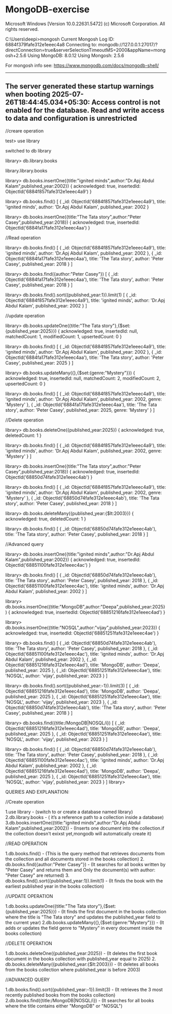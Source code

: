 # MongoDB-exercise

Microsoft Windows [Version 10.0.22631.5472]
(c) Microsoft Corporation. All rights reserved.


C:\Users\deepi>mongosh
Current Mongosh Log ID: 6884f379fafe312e1eeec4a8
Connecting to:          mongodb://127.0.0.1:27017/?directConnection=true&serverSelectionTimeoutMS=2000&appName=mongosh+2.5.6
Using MongoDB:          8.0.12
Using Mongosh:          2.5.6


For mongosh info see: https://www.mongodb.com/docs/mongodb-shell/


------
   The server generated these startup warnings when booting
   2025-07-26T18:44:45.034+05:30: Access control is not enabled for the database. Read and write access to data and configuration is unrestricted
------

//creare operation

test> use library

switched to db library

library> db.library.books

library.library.books

library>  db.books.insertOne({title:"ignited minds",author:"Dr.Apj Abdul Kalam",published_year:2002})
{
  acknowledged: true,
  insertedId: ObjectId('6884f857fafe312e1eeec4a9')
}

library> db.books.find()
[
  {
    _id: ObjectId('6884f857fafe312e1eeec4a9'),
    title: 'ignited minds',
    author: 'Dr.Apj Abdul Kalam',
    published_year: 2002
  }
  
library> db.books.insertOne({title:"The Tata story",author:"Peter Casey",published_year:2018})
{
  acknowledged: true,
  insertedId: ObjectId('6884fa17fafe312e1eeec4aa')
}

//Read operation


library> db.books.find()
[
  {
    _id: ObjectId('6884f857fafe312e1eeec4a9'),
    title: 'ignited minds',
    author: 'Dr.Apj Abdul Kalam',
    published_year: 2002
  },
  {
    _id: ObjectId('6884fa17fafe312e1eeec4aa'),
    title: 'The Tata story',
    author: 'Peter Casey',
    published_year: 2018
  }
]

library> db.books.find({author:"Peter Casey"})
[
  {
    _id: ObjectId('6884fa17fafe312e1eeec4aa'),
    title: 'The Tata story',
    author: 'Peter Casey',
    published_year: 2018
  }
]

library> db.books.find().sort({published_year:1}).limit(1)
[
  {
    _id: ObjectId('6884f857fafe312e1eeec4a9'),
    title: 'ignited minds',
    author: 'Dr.Apj Abdul Kalam',
    published_year: 2002
  }
]


//update operation

library>  db.books.updateOne({title:"The Tata story"},{$set:{published_year:2025}})
{
  acknowledged: true,
  insertedId: null,
  matchedCount: 1,
  modifiedCount: 1,
  upsertedCount: 0
}

library> db.books.find()
[
  {
    _id: ObjectId('6884f857fafe312e1eeec4a9'),
    title: 'ignited minds',
    author: 'Dr.Apj Abdul Kalam',
    published_year: 2002
  },
  {
    _id: ObjectId('6884fa17fafe312e1eeec4aa'),
    title: 'The Tata story',
    author: 'Peter Casey',
    published_year: 2025
  }
]

library>  db.books.updateMany({},{$set:{genre:"Mystery"}})
{
  acknowledged: true,
  insertedId: null,
  matchedCount: 2,
  modifiedCount: 2,
  upsertedCount: 0
}

library> db.books.find()
[
  {
    _id: ObjectId('6884f857fafe312e1eeec4a9'),
    title: 'ignited minds',
    author: 'Dr.Apj Abdul Kalam',
    published_year: 2002,
    genre: 'Mystery'
  },
  {
    _id: ObjectId('6884fa17fafe312e1eeec4aa'),
    title: 'The Tata story',
    author: 'Peter Casey',
    published_year: 2025,
    genre: 'Mystery'
  }
]


//Delete operation

library> db.books.deleteOne({published_year:2025})
{ acknowledged: true, deletedCount: 1 }

library> db.books.find()
[
  {
    _id: ObjectId('6884f857fafe312e1eeec4a9'),
    title: 'ignited minds',
    author: 'Dr.Apj Abdul Kalam',
    published_year: 2002,
    genre: 'Mystery'
  }
]

library>  db.books.insertOne({title:"The Tata story",author:"Peter Casey",published_year:2018})
{
  acknowledged: true,
  insertedId: ObjectId('68850d74fafe312e1eeec4ab')
}

library> db.books.find()
[
  {
    _id: ObjectId('6884f857fafe312e1eeec4a9'),
    title: 'ignited minds',
    author: 'Dr.Apj Abdul Kalam',
    published_year: 2002,
    genre: 'Mystery'
  },
  {
    _id: ObjectId('68850d74fafe312e1eeec4ab'),
    title: 'The Tata story',
    author: 'Peter Casey',
    published_year: 2018
  }
]

library> db.books.deleteMany({published_year:{$lt:2003}})
{ acknowledged: true, deletedCount: 1 }

library> db.books.find()
[
  {
    _id: ObjectId('68850d74fafe312e1eeec4ab'),
    title: 'The Tata story',
    author: 'Peter Casey',
    published_year: 2018
  }
]


//Advanced query

library>  db.books.insertOne({title:"ignited minds",author:"Dr.Apj Abdul Kalam",published_year:2002})
{
  acknowledged: true,
  insertedId: ObjectId('68851100fafe312e1eeec4ac')
}

library> db.books.find()
[
  {
    _id: ObjectId('68850d74fafe312e1eeec4ab'),
    title: 'The Tata story',
    author: 'Peter Casey',
    published_year: 2018
  },
  {
    _id: ObjectId('68851100fafe312e1eeec4ac'),
    title: 'ignited minds',
    author: 'Dr.Apj Abdul Kalam',
    published_year: 2002
  }
]

library>  db.books.insertOne({title:"MongoDB",author:"Deepa",published_year:2025})
{
  acknowledged: true,
  insertedId: ObjectId('68851216fafe312e1eeec4ad')
}

library>  db.books.insertOne({title:"NOSQL",author:"vijay",published_year:2023})
{
  acknowledged: true,
  insertedId: ObjectId('68851251fafe312e1eeec4ae')
}

library> db.books.find()
[
  {
    _id: ObjectId('68850d74fafe312e1eeec4ab'),
    title: 'The Tata story',
    author: 'Peter Casey',
    published_year: 2018
  },
  {
    _id: ObjectId('68851100fafe312e1eeec4ac'),
    title: 'ignited minds',
    author: 'Dr.Apj Abdul Kalam',
    published_year: 2002
  },
  {
    _id: ObjectId('68851216fafe312e1eeec4ad'),
    title: 'MongoDB',
    author: 'Deepa',
    published_year: 2025
  },
  {
    _id: ObjectId('68851251fafe312e1eeec4ae'),
    title: 'NOSQL',
    author: 'vijay',
    published_year: 2023
  }
]

library> db.books.find().sort({published_year:-1}).limit(3)
[
  {
    _id: ObjectId('68851216fafe312e1eeec4ad'),
    title: 'MongoDB',
    author: 'Deepa',
    published_year: 2025
  },
  {
    _id: ObjectId('68851251fafe312e1eeec4ae'),
    title: 'NOSQL',
    author: 'vijay',
    published_year: 2023
  },
  {
    _id: ObjectId('68850d74fafe312e1eeec4ab'),
    title: 'The Tata story',
    author: 'Peter Casey',
    published_year: 2018
  }
]

library> db.books.find({title:/MongoDB|NOSQL/i})
[
  {
    _id: ObjectId('68851216fafe312e1eeec4ad'),
    title: 'MongoDB',
    author: 'Deepa',
    published_year: 2025
  },
  {
    _id: ObjectId('68851251fafe312e1eeec4ae'),
    title: 'NOSQL',
    author: 'vijay',
    published_year: 2023
  }
]

library> db.books.find()
[
  {
    _id: ObjectId('68850d74fafe312e1eeec4ab'),
    title: 'The Tata story',
    author: 'Peter Casey',
    published_year: 2018
  },
  {
    _id: ObjectId('68851100fafe312e1eeec4ac'),
    title: 'ignited minds',
    author: 'Dr.Apj Abdul Kalam',
    published_year: 2002
  },
  {
    _id: ObjectId('68851216fafe312e1eeec4ad'),
    title: 'MongoDB',
    author: 'Deepa',
    published_year: 2025
  },
  {
    _id: ObjectId('68851251fafe312e1eeec4ae'),
    title: 'NOSQL',
    author: 'vijay',
    published_year: 2023
  }
]
library>




QUERIES AND EXPLANATION:

//Create operation

1.use library - (switch to or create a database named library)
2.db.library.books - ( it’s a reference path to a collection inside a database)
3.db.books.insertOne({title:"ignited minds",author:"Dr.Apj Abdul Kalam",published_year:2002}) - (Inserts one document into the collection.if the collection doesn't exixst yet,mongodb will automatically create it)


//READ OPERATION

1.db.books.find() - (This is the query method that retrieves documents from the collection and all documents stored in the books collection)
2. db.books.find({author:"Peter Casey"}) - (It searches for all books written by "Peter Casey" and returns them and Only the document(s) with author: "Peter Casey" are returned)
3. db.books.find().sort({published_year:1}).limit(1) - (It finds the book with the earliest published year in the books collection)

//UPDATE OPERATION

1.db.books.updateOne({title:"The Tata story"},{$set:{published_year:2025}}) - (It finds the first document in the books collection where the title is "The Tata story" and updates the published_year field to the current year)
2.db.books.updateMany({},{$set:{genre:"Mystery"}}) - (It adds or updates the field genre to "Mystery" in every document inside the books collection)

//DELETE OPERATION

1.db.books.deleteOne({published_year:2025}) - (It deletes the first book document in the books collection with published_year equal to 2025)
2. db.books.deleteMany({published_year:{$lt:2003}}) - (It deletes all books from the books collection where published_year is before 2003)

//ADVANCED QUERY

1.db.books.find().sort({published_year:-1}).limit(3) - (It retrieves the 3 most recently published books from the books collection)
2.db.books.find({title:/MongoDB|NOSQL/i}) - (It searches for all books where the title contains either "MongoDB" or "NOSQL")






